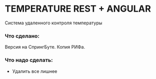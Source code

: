 # TEMPERATURE REST + ANGULAR

Система удаленного контроля температуры
 
 
### Что сделано:

Версия на СпрингБуте. Копия РИФа.

### Что надо сделать:

* Удалить все лишнее

